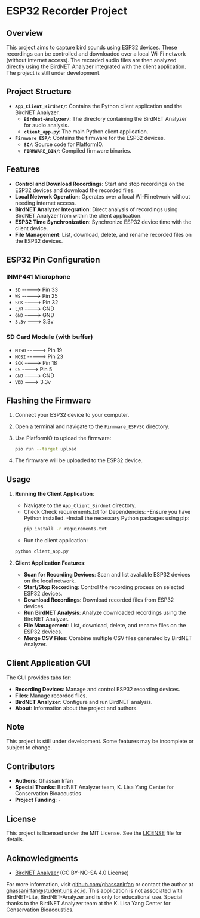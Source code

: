 # ESP32 Recorder Project

## Overview

This project aims to capture bird sounds using ESP32 devices. These recordings can be controlled and downloaded over a local Wi-Fi network (without internet access). The recorded audio files are then analyzed directly using the BirdNET Analyzer integrated with the client application. The project is still under development.

## Project Structure

- **`App_Client_Birdnet/`**: Contains the Python client application and the BirdNET Analyzer.
  - **`Birdnet-Analyzer/`**: The directory containing the BirdNET Analyzer for audio analysis.
  - **`client_app.py`**: The main Python client application.
- **`Firmware_ESP/`**: Contains the firmware for the ESP32 devices.
  - **`SC/`**: Source code for PlatformIO.
  - **`FIRMWARE_BIN/`**: Compiled firmware binaries.

## Features

- **Control and Download Recordings**: Start and stop recordings on the ESP32 devices and download the recorded files.
- **Local Network Operation**: Operates over a local Wi-Fi network without needing internet access.
- **BirdNET Analyzer Integration**: Direct analysis of recordings using BirdNET Analyzer from within the client application.
- **ESP32 Time Synchronization**: Synchronize ESP32 device time with the client device.
- **File Management**: List, download, delete, and rename recorded files on the ESP32 devices.

## ESP32 Pin Configuration

### INMP441 Microphone

- `SD` -----> Pin 33
- `WS` -----> Pin 25
- `SCK` ----> Pin 32
- `L/R` ----> GND
- `GND` ----> GND
- `3.3v` ---> 3.3v

### SD Card Module (with buffer)

- `MISO` -----> Pin 19
- `MOSI` -----> Pin 23
- `SCK` ----> Pin 18
- `CS` ----> Pin 5
- `GND` ----> GND
- `VDD` ---> 3.3v

## Flashing the Firmware

1. Connect your ESP32 device to your computer.
2. Open a terminal and navigate to the `Firmware_ESP/SC` directory.
3. Use PlatformIO to upload the firmware:

    ```bash
    pio run --target upload
    ```

4. The firmware will be uploaded to the ESP32 device.

## Usage

1. **Running the Client Application**:
   - Navigate to the `App_Client_Birdnet` directory.
   - Check Check requirements.txt for Dependencies:
      -Ensure you have Python installed.
      -Install the necessary Python packages using pip:
     ```bash
     pip install -r requirements.txt
     
   - Run the client application:

    ```bash
    python client_app.py
    ```
    
3. **Client Application Features**:
   - **Scan for Recording Devices**: Scan and list available ESP32 devices on the local network.
   - **Start/Stop Recording**: Control the recording process on selected ESP32 devices.
   - **Download Recordings**: Download recorded files from ESP32 devices.
   - **Run BirdNET Analysis**: Analyze downloaded recordings using the BirdNET Analyzer.
   - **File Management**: List, download, delete, and rename files on the ESP32 devices.
   - **Merge CSV Files**: Combine multiple CSV files generated by BirdNET Analyzer.

## Client Application GUI

The GUI provides tabs for:

- **Recording Devices**: Manage and control ESP32 recording devices.
- **Files**: Manage recorded files.
- **BirdNET Analyzer**: Configure and run BirdNET analysis.
- **About**: Information about the project and authors.

## Note

This project is still under development. Some features may be incomplete or subject to change.

## Contributors

- **Authors**: Ghassan Irfan
- **Special Thanks**: BirdNET Analyzer team, K. Lisa Yang Center for Conservation Bioacoustics
- **Project Funding**: -
## License
This project is licensed under the MIT License. See the [LICENSE](LICENSE) file for details.

## Acknowledgments
- [BirdNET Analyzer](https://github.com/kahst/BirdNET-Analyzer) (CC BY-NC-SA 4.0 License)

For more information, visit [github.com/ghassanirfan](https://github.com/ghassanirfan) or contact the author at ghassanirfan@student.uns.ac.id. 
This application is not associated with BirdNET-Lite, BirdNET-Analyzer and is only for educational use. Special thanks to the BirdNET Analyzer team at the K. Lisa Yang Center for Conservation Bioacoustics.
